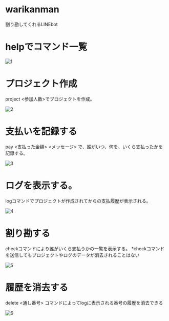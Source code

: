 # warikanman
割り勘してくれるLINEbot

# helpでコマンド一覧

![1](https://user-images.githubusercontent.com/62131533/119939868-6e03b300-bfc9-11eb-9f1b-c22b4b54a215.png)

# プロジェクト作成
project <参加人数>でプロジェクトを作成。

![2](https://user-images.githubusercontent.com/62131533/119939999-97244380-bfc9-11eb-8fdd-8b0e0fa9cfe9.png)

# 支払いを記録する
pay <支払った金額> <メッセージ> で、誰がいつ、何を、いくら支払ったかを記録する。

![3](https://user-images.githubusercontent.com/62131533/119940216-d5216780-bfc9-11eb-9ee7-2d2dfe0890de.png)

# ログを表示する。
logコマンドでプロジェクトが作成されてからの支払履歴が表示される。

![4](https://user-images.githubusercontent.com/62131533/119940217-d5b9fe00-bfc9-11eb-9a68-bd243820b6ea.png)

# 割り勘する
checkコマンドにより誰がいくら支払うかの一覧を表示する。
*checkコマンドを送信してもプロジェクトやログのデータが消去されることはない

![5](https://user-images.githubusercontent.com/62131533/119940213-d3f03a80-bfc9-11eb-85aa-14cd6bb13dc8.png)

# 履歴を消去する
delete <通し番号> コマンドによってlogに表示される番号の履歴を消去できる

![6](https://user-images.githubusercontent.com/62131533/119941994-419d6600-bfcc-11eb-9bc3-dd83940c3a0e.png)
